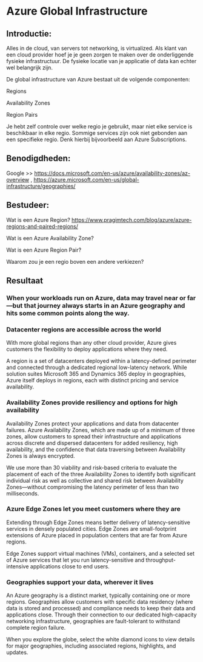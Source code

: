 # Azure Global Infrastructure

## Introductie:

Alles in de cloud, van servers tot networking, is virtualized. Als klant van een cloud provider hoef je je geen zorgen te maken over de onderliggende fysieke infrastructuur. De fysieke locatie van je applicatie of data kan echter wel belangrijk zijn.

De global infrastructure van Azure bestaat uit de volgende componenten:

Regions

Availability Zones

Region Pairs

Je hebt zelf controle over welke regio je gebruikt, maar niet elke service is beschikbaar in elke regio. Sommige services zijn ook niet gebonden aan een specifieke regio. Denk hierbij bijvoorbeeld aan Azure Subscriptions.

## Benodigdheden:

Google >> https://docs.microsoft.com/en-us/azure/availability-zones/az-overview , https://azure.microsoft.com/en-us/global-infrastructure/geographies/

## Bestudeer:
Wat is een Azure Region? https://www.pragimtech.com/blog/azure/azure-regions-and-paired-regions/

Wat is een Azure Availability Zone?

Wat is een Azure Region Pair?

Waarom zou je een regio boven een andere verkiezen?

## Resultaat

### When your workloads run on Azure, data may travel near or far—but that journey always starts in an Azure geography and hits some common points along the way.

### Datacenter regions are accessible across the world

With more global regions than any other cloud provider, Azure gives customers the flexibility to deploy applications where they need.

A region is a set of datacenters deployed within a latency-defined perimeter and connected through a dedicated regional low-latency network.
While solution suites Microsoft 365 and Dynamics 365 deploy in geographies, Azure itself deploys in regions, each with distinct pricing and service availability.

### Availability Zones provide resiliency and options for high availability

Availability Zones protect your applications and data from datacenter failures.
Azure Availability Zones, which are made up of a minimum of three zones, allow customers to spread their infrastructure and applications across discrete and dispersed datacenters for added resiliency, high availability, and the confidence that data traversing between Availability Zones is always encrypted.

We use more than 30 viability and risk-based criteria to evaluate the placement of each of the three Availability Zones to identify both significant individual risk as well as collective and shared risk between Availability Zones—without compromising the latency perimeter of less than two milliseconds.

### Azure Edge Zones let you meet customers where they are

Extending through Edge Zones means better delivery of latency-sensitive services in densely populated cities.
Edge Zones are small-footprint extensions of Azure placed in population centers that are far from Azure regions.

Edge Zones support virtual machines (VMs), containers, and a selected set of Azure services that let you run latency-sensitive and throughput-intensive applications close to end users.

### Geographies support your data, wherever it lives

An Azure geography is a distinct market, typically containing one or more regions.
Geographies allow customers with specific data residency (where data is stored and processed) and compliance needs to keep their data and applications close. 
Through their connection to our dedicated high-capacity networking infrastructure, geographies are fault-tolerant to withstand complete region failure.

When you explore the globe, select the white diamond icons to view details for major geographies, including associated regions, highlights, and updates.
